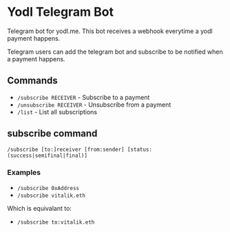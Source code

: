 # Yodl Telegram Bot

Telegram bot for yodl.me. This bot receives a webhook everytime a yodl payment happens.

Telegram users can add the telegram bot and subscribe to be notified when a payment happens.

## Commands

- `/subscribe RECEIVER` - Subscribe to a payment
- `/unsubscribe RECEIVER` - Unsubscribe from a payment
- `/list` - List all subscriptions

## subscribe command

`/subscribe [to:]receiver [from:sender] [status:(success|semifinal|final)]`

### Examples

- `/subscribe 0xAddress`
- `/subscribe vitalik.eth`

Which is equivalant to:

- `/subscribe to:vitalik.eth`